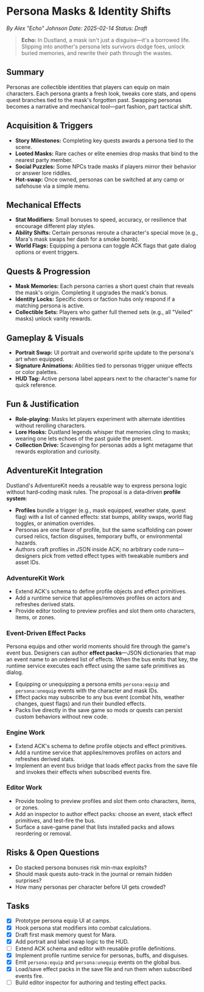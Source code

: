 # Persona Masks & Identity Shifts

*By Alex "Echo" Johnson*
*Date: 2025-02-14*
*Status: Draft*

> **Echo:** In Dustland, a mask isn't just a disguise—it's a borrowed life. Slipping into another's persona lets survivors dodge foes, unlock buried memories, and rewrite their path through the wastes.

## Summary

Personas are collectible identities that players can equip on main characters. Each persona grants a fresh look, tweaks core stats, and opens quest branches tied to the mask's forgotten past. Swapping personas becomes a narrative and mechanical tool—part fashion, part tactical shift.

## Acquisition & Triggers

- **Story Milestones:** Completing key quests awards a persona tied to the scene.
- **Looted Masks:** Rare caches or elite enemies drop masks that bind to the nearest party member.
- **Social Puzzles:** Some NPCs trade masks if players mirror their behavior or answer lore riddles.
- **Hot-swap:** Once owned, personas can be switched at any camp or safehouse via a simple menu.

## Mechanical Effects

- **Stat Modifiers:** Small bonuses to speed, accuracy, or resilience that encourage different play styles.
- **Ability Shifts:** Certain personas reroute a character's special move (e.g., Mara's mask swaps her dash for a smoke bomb).
- **World Flags:** Equipping a persona can toggle ACK flags that gate dialog options or event triggers.

## Quests & Progression

- **Mask Memories:** Each persona carries a short quest chain that reveals the mask's origin. Completing it upgrades the mask's bonus.
- **Identity Locks:** Specific doors or faction hubs only respond if a matching persona is active.
- **Collectible Sets:** Players who gather full themed sets (e.g., all "Veiled" masks) unlock vanity rewards.

## Gameplay & Visuals

- **Portrait Swap:** UI portrait and overworld sprite update to the persona's art when equipped.
- **Signature Animations:** Abilities tied to personas trigger unique effects or color palettes.
- **HUD Tag:** Active persona label appears next to the character's name for quick reference.

## Fun & Justification

- **Role‑playing:** Masks let players experiment with alternate identities without rerolling characters.
- **Lore Hooks:** Dustland legends whisper that memories cling to masks; wearing one lets echoes of the past guide the present.
- **Collection Drive:** Scavenging for personas adds a light metagame that rewards exploration and curiosity.

## AdventureKit Integration

Dustland's AdventureKit needs a reusable way to express persona logic without hard‑coding mask rules. The proposal is a data‑driven **profile system**:

- **Profiles** bundle a trigger (e.g., mask equipped, weather state, quest flag) with a list of canned effects: stat bumps, ability swaps, world flag toggles, or animation overrides.
- Personas are one flavor of profile, but the same scaffolding can power cursed relics, faction disguises, temporary buffs, or environmental hazards.
- Authors craft profiles in JSON inside ACK; no arbitrary code runs—designers pick from vetted effect types with tweakable numbers and asset IDs.

### AdventureKit Work

- Extend ACK's schema to define profile objects and effect primitives.
- Add a runtime service that applies/removes profiles on actors and refreshes derived stats.
- Provide editor tooling to preview profiles and slot them onto characters, items, or zones.

### Event-Driven Effect Packs

Persona equips and other world moments should fire through the game's event bus. Designers can author **effect packs**—JSON dictionaries that map an event name to an ordered list of effects. When the bus emits that key, the runtime service executes each effect using the same safe primitives as dialog.

- Equipping or unequipping a persona emits `persona:equip` and `persona:unequip` events with the character and mask IDs.
- Effect packs may subscribe to any bus event (combat hits, weather changes, quest flags) and run their bundled effects.
- Packs live directly in the save game so mods or quests can persist custom behaviors without new code.

### Engine Work

- Extend ACK's schema to define profile objects and effect primitives.
- Add a runtime service that applies/removes profiles on actors and refreshes derived stats.
- Implement an event bus bridge that loads effect packs from the save file and invokes their effects when subscribed events fire.

### Editor Work

- Provide tooling to preview profiles and slot them onto characters, items, or zones.
- Add an inspector to author effect packs: choose an event, stack effect primitives, and test-fire the bus.
- Surface a save-game panel that lists installed packs and allows reordering or removal.

## Risks & Open Questions

- Do stacked persona bonuses risk min-max exploits?
- Should mask quests auto-track in the journal or remain hidden surprises?
- How many personas per character before UI gets crowded?

## Tasks

- [x] Prototype persona equip UI at camps.
- [x] Hook persona stat modifiers into combat calculations.
- [x] Draft first mask memory quest for Mara.
- [x] Add portrait and label swap logic to the HUD.
- [ ] Extend ACK schema and editor with reusable profile definitions.
 - [x] Implement profile runtime service for personas, buffs, and disguises.
- [x] Emit `persona:equip` and `persona:unequip` events on the global bus.
- [x] Load/save effect packs in the save file and run them when subscribed events fire.
- [ ] Build editor inspector for authoring and testing effect packs.
